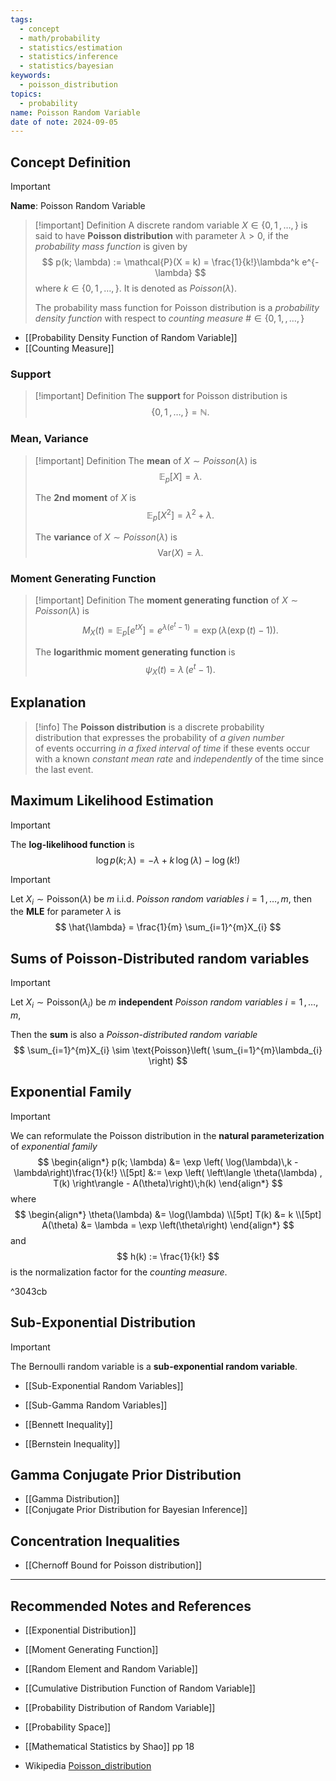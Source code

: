 ```yaml
---
tags:
  - concept
  - math/probability
  - statistics/estimation
  - statistics/inference
  - statistics/bayesian
keywords:
  - poisson_distribution
topics:
  - probability
name: Poisson Random Variable
date of note: 2024-09-05
---
```


## Concept Definition

>[!important]
>**Name**: Poisson Random Variable

>[!important] Definition
>A discrete random variable $X \in \{ 0, 1\,{,}\ldots{,}\, \}$ is said to have **Poisson distribution** with parameter $\lambda >0$, if the *probability mass function* is given by
>$$
>p(k; \lambda) := \mathcal{P}(X = k) =  \frac{1}{k!}\lambda^k e^{-\lambda}
>$$
>where $k \in \{ 0,1 \,{,}\ldots{,}\, \}.$ It is denoted as $Poisson(\lambda).$
>
>The probability mass function for Poisson distribution is a *probability density function* with respect to *counting measure* $\# \in \{0, 1, \,{,}\ldots{,}\, \}$

- [[Probability Density Function of Random Variable]]
- [[Counting Measure]]

### Support

>[!important] Definition
>The **support** for Poisson distribution is $$\{ 0,1 \,{,}\ldots{,}\, \} = \mathbb{N}.$$

### Mean, Variance

>[!important] Definition
>The **mean** of $X \sim Poisson(\lambda)$ is $$\mathbb{E}_{ p }\left[  X \right] = \lambda.$$
>
>The **2nd moment** of $X$ is $$\mathbb{E}_{ p }\left[  X^2 \right] = \lambda^2 + \lambda.$$
>
>The **variance** of $X \sim Poisson(\lambda)$ is $$\text{Var}(X) = \lambda.$$


### Moment Generating Function

>[!important] Definition
>The **moment generating function** of $X \sim Poisson(\lambda)$ is 
>$$
>M_{X}(t) = \mathbb{E}_{ p }\left[  e^{t X} \right] = e^{\lambda (e^{t} - 1)} = \exp \left(\lambda \left(\exp(t) - 1\right)\right).
>$$
>
>The **logarithmic moment generating function** is $$\psi_{X}(t) = \lambda\,(e^{t} - 1).$$



## Explanation

>[!info]
>The **Poisson distribution** is a discrete probability distribution that expresses the probability of *a given number* of events occurring *in a fixed interval of time* if these events occur with a known *constant mean rate* and *independently* of the time since the last event.




## Maximum Likelihood Estimation


>[!important] 
>The **log-likelihood function** is
>$$
>\log p(k; \lambda) = -\lambda + k\,\log(\lambda) - \log(k!)
>$$

>[!important] 
>Let $X_{i} \sim \text{Poisson}(\lambda)$ be $m$ i.i.d. *Poisson random variables* $i=1\,{,}\ldots{,} m,$ then the **MLE** for parameter $\lambda$ is
>$$
>\hat{\lambda} = \frac{1}{m} \sum_{i=1}^{m}X_{i}
>$$


## Sums of Poisson-Distributed random variables

>[!important] 
>Let $X_{i} \sim \text{Poisson}(\lambda_{i})$ be $m$ **independent** *Poisson random variables* $i=1\,{,}\ldots{,} m,$
>
>Then the **sum** is also a *Poisson-distributed random variable* 
>$$
>\sum_{i=1}^{m}X_{i} \sim \text{Poisson}\left( \sum_{i=1}^{m}\lambda_{i} \right)
>$$


## Exponential Family

>[!important] 
>We can reformulate the Poisson distribution in the **natural parameterization** of *exponential family*
>$$
>\begin{align*}
> p(k; \lambda) &= \exp \left( \log(\lambda)\,k -\lambda\right)\frac{1}{k!} \\[5pt]
> &:= \exp \left( \left\langle \theta(\lambda) , T(k) \right\rangle  - A(\theta)\right)\;h(k)
>\end{align*}
>$$
>where
>$$
>\begin{align*}
>\theta(\lambda) &= \log(\lambda)  \\[5pt]
>T(k) &= k  \\[5pt]
>A(\theta) &= \lambda = \exp \left(\theta\right)
>\end{align*}
>$$
>and
>$$
>h(k) :=  \frac{1}{k!}
>$$
>is the normalization factor for the *counting measure*.

^3043cb


## Sub-Exponential Distribution

>[!important]
>The Bernoulli random variable is a **sub-exponential random variable**. 

- [[Sub-Exponential Random Variables]]
- [[Sub-Gamma Random Variables]]

- [[Bennett Inequality]]
- [[Bernstein Inequality]]

## Gamma Conjugate Prior Distribution


- [[Gamma Distribution]]
- [[Conjugate Prior Distribution for Bayesian Inference]]


## Concentration Inequalities 

- [[Chernoff Bound for Poisson distribution]]




-----------
##  Recommended Notes and References



- [[Exponential Distribution]]

- [[Moment Generating Function]]
- [[Random Element and Random Variable]]
- [[Cumulative Distribution Function of Random Variable]]
- [[Probability Distribution of Random Variable]]
- [[Probability Space]]

- [[Mathematical Statistics by Shao]] pp 18
- Wikipedia [Poisson_distribution](https://en.wikipedia.org/wiki/Poisson_distribution)